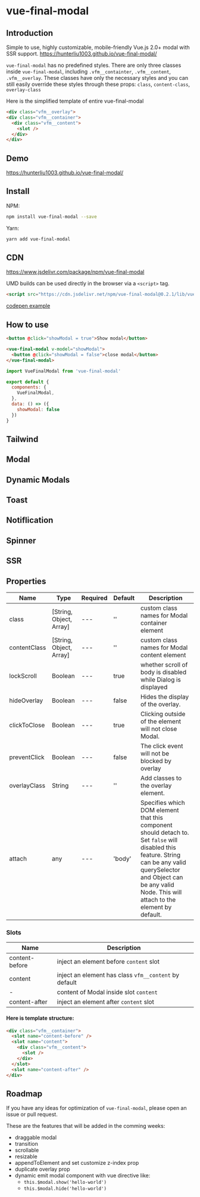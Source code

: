 # vue-final-modal

## Introduction

Simple to use, highly customizable, mobile-friendly Vue.js 2.0+ modal with SSR support. https://hunterliu1003.github.io/vue-final-modal/

`vue-final-modal` has no predefined styles.
There are only three classes inside `vue-final-modal`, including `.vfm__containter`, `.vfm__content`, `.vfm__overlay`. These classes have only the necessary styles and you can still easily override these styles through these props: `class`, `content-class`, `overlay-class`

Here is the simplified template of entire vue-final-modal

```html
<div class="vfm__overlay">
<div class="vfm__container">
  <div class="vfm__content">
    <slot />
  </div>
</div>
```

## Demo

https://hunterliu1003.github.io/vue-final-modal/

## Install

NPM:
```bash
npm install vue-final-modal --save
```

Yarn: 

```bash
yarn add vue-final-modal
```

## CDN

https://www.jsdelivr.com/package/npm/vue-final-modal

UMD builds can be used directly in the browser via a `<script>` tag. 

```html
<script src="https://cdn.jsdelivr.net/npm/vue-final-modal@0.2.1/lib/vue-final-modal.umd.min.js"></script>
```

[codepen example](https://codepen.io/hunterliu1003/pen/PoZmbPm?editors=1010)

## How to use

```html
<button @click="showModal = true">Show modal</button>

<vue-final-modal v-model="showModal">
  <button @click="showModal = false">close modal</button>
</vue-final-modal>
```

```js
import VueFinalModal from 'vue-final-modal'

export default {
  components: {
    VueFinalModal,
  },
  data: () => ({
    showModal: false
  })
}
```

## Tailwind

## Modal

## Dynamic Modals

## Toast

## Notiflication

## Spinner

## SSR

## Properties

| Name | Type | Required | Default | Description |
| ---  | ---  | ---      | ---     | ---         |
| class | [String, Object, Array] | --- | '' | custom class names for Modal container element |
| contentClass | [String, Object, Array] | --- | '' | custom class names for Modal content element |
| lockScroll | Boolean | --- | true | whether scroll of body is disabled while Dialog is displayed |
| hideOverlay | Boolean | --- | false | Hides the display of the overlay. |
| clickToClose | Boolean | --- | true | Clicking outside of the element will not close Modal. |
| preventClick | Boolean | --- | false | The click event will not be blocked by overlay |
| overlayClass | String | --- | '' | Add classes to the overlay element. |
| attach | any | --- | 'body' | Specifies which DOM element that this component should detach to. Set `false` will disabled this feature. String can be any valid querySelector and Object can be any valid Node.  This will attach to the <body> element by default. |

### Slots

| Name         | Description |
| ---          | --- |
| content-before  | inject an element before `content` slot |
| content  | inject an element has class `vfm__content` by default |
| -  | content of Modal inside slot `content` |
| content-after  | inject an element after `content` slot |

#### Here is template structure:

```html
<div class="vfm__container">
  <slot name="content-before" />
  <slot name="content">
    <div class="vfm__content">
      <slot />
    </div>
  </slot>
  <slot name="content-after" />
</div>
```

## Roadmap

If you have any ideas for optimization of `vue-final-modal`, please open an issue or pull request.

These are the features that will be added in the comming weeks:

- draggable modal
- transition
- scrollable
- resizable
- appendToElement and set customize z-index prop
- duplicate overlay prop
- dynamic emit modal component with vue directive like:
  - `this.$modal.show('hello-world')`
  - `this.$modal.hide('hello-world')`
